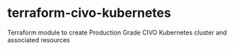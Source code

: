# terraform-civo-kubernetes
Terraform module to create Production Grade CIVO Kubernetes cluster and associated resources
